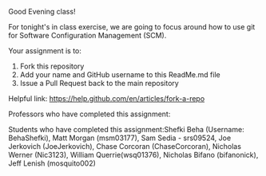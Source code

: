 Good Evening class!

For tonight's in class exercise, we are going to focus around how to use git for Software Configuration Management (SCM).

Your assignment is to:

1.   Fork this repository
2.   Add your name and GitHub username to this ReadMe.md file
3.   Issue a Pull Request back to the main repository

Helpful link: https://help.github.com/en/articles/fork-a-repo

Professors who have completed this assignment:

Students who have completed this assignment:Shefki Beha (Username: BehaShefki), Matt Morgan (msm03177), Sam Sedia - srs09524, Joe Jerkovich (JoeJerkovich), Chase Corcoran (ChaseCorcoran), Nicholas Werner (Nic3123), William Querrie(wsq01376), Nicholas Bifano (bifanonick), Jeff Lenish (mosquito002)

